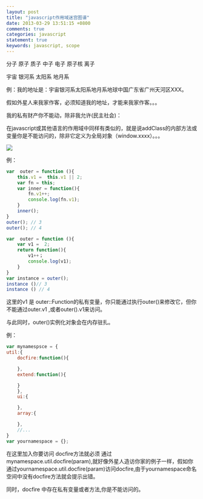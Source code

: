 ```yaml
---
layout: post
title: "javascript作用域迷宫图谱"
date: 2013-03-29 13:51:15 +0800
comments: true
categories: javascript
statement: true
keywords: javascript, scope
---
```




分子 原子 质子 中子 电子 原子核 离子

宇宙  银河系  太阳系  地月系

例：我的地址是：宇宙银河系太阳系地月系地球中国广东省广州天河区XXX。

假如外星人来我家作客，必须知道我的地址，才能来我家作客。。。

我的私有财产你不能动，除非我允许(民主社会)：

在javascript或其他语言的作用域中同样有类似的，就是说addClass的内部方法或变量你是不能访问的，除非它定义为全局对象（window.xxxx）。。。
<!-- more -->
![](http://b.hiphotos.baidu.com/album/pic/item/ac4bd11373f08202f358e14c4afbfbedaa641bfe.jpg)

例：

```js
var  outer = function (){
    this.v1 =  this.v1 || 2;
    var fn = this;
    var inner = function(){
        fn.v1++;
        console.log(fn.v1);
    }
    inner();
}
outer(); // 3
outer(); // 4

```

```js
var  outer = function (){
    var v1 =  2;
    return function(){
        v1++；
        console.log(v1);
    }
}
var instance = outer();
instance ()// 3
instance () // 4

```

这里的v1 是 outer::Function的私有变量，你只能通过执行outer()来修改它，但你不能通过outer.v1 ,或者outer().v1来访问。

与此同时，outer()实例化对象会在内存驻扎。

例：

```js
var mynamespsce = {
util:{
    docfire:function(){

    },
    extend:function(){

    }
    },
    ui:{

    },
    array:{

    },
    //...
}
var yournamespace = {};
```

在这里加入你要访问 docfire方法就必须 通过 mynamespace.util.docfire(param),就好像外星人造访你家的例子一样，假如你通过yournamespace.util.docfire(param)访问docfire,由于yournamespace命名空间中没有docfire方法就会提示出错。

同时，docfire 中存在私有变量或者方法,你是不能访问的。